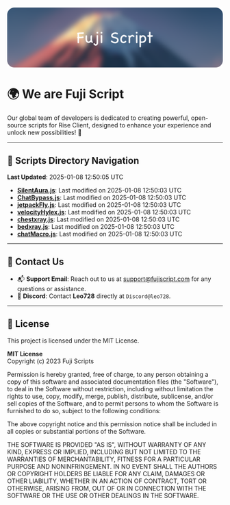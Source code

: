 ![Banner](.github/b.webp)

# 🌍 **We are Fuji Script**

Our global team of developers is dedicated to creating powerful, open-source scripts for Rise Client, designed to enhance your experience and unlock new possibilities! 🌟

---
<!-- SCRIPTS_NAVIGATION_START -->
## 📂 **Scripts Directory Navigation**

**Last Updated**: 2025-01-08 12:50:05 UTC

- **[SilentAura.js](scripts/SilentAura.js)**: Last modified on 2025-01-08 12:50:03 UTC
- **[ChatBypass.js](scripts/ChatBypass.js)**: Last modified on 2025-01-08 12:50:03 UTC
- **[jetpackFly.js](scripts/jetpackFly.js)**: Last modified on 2025-01-08 12:50:03 UTC
- **[velocityHylex.js](scripts/velocityHylex.js)**: Last modified on 2025-01-08 12:50:03 UTC
- **[chestxray.js](scripts/chestxray.js)**: Last modified on 2025-01-08 12:50:03 UTC
- **[bedxray.js](scripts/bedxray.js)**: Last modified on 2025-01-08 12:50:03 UTC
- **[chatMacro.js](scripts/chatMacro.js)**: Last modified on 2025-01-08 12:50:03 UTC

<!-- SCRIPTS_NAVIGATION_END -->

---

## 💬 **Contact Us**  
- 📬 **Support Email**: Reach out to us at [support@fujiscript.com](mailto:support@fujiscript.com) for any questions or assistance.  
- 💬 **Discord**: Contact **Leo728** directly at `Discord@leo728`.

---

## 📜 **License**

This project is licensed under the MIT License.  

**MIT License**  
Copyright (c) 2023 Fuji Scripts  

Permission is hereby granted, free of charge, to any person obtaining a copy of this software and associated documentation files (the "Software"), to deal in the Software without restriction, including without limitation the rights to use, copy, modify, merge, publish, distribute, sublicense, and/or sell copies of the Software, and to permit persons to whom the Software is furnished to do so, subject to the following conditions:  

The above copyright notice and this permission notice shall be included in all copies or substantial portions of the Software.  

THE SOFTWARE IS PROVIDED "AS IS", WITHOUT WARRANTY OF ANY KIND, EXPRESS OR IMPLIED, INCLUDING BUT NOT LIMITED TO THE WARRANTIES OF MERCHANTABILITY, FITNESS FOR A PARTICULAR PURPOSE AND NONINFRINGEMENT. IN NO EVENT SHALL THE AUTHORS OR COPYRIGHT HOLDERS BE LIABLE FOR ANY CLAIM, DAMAGES OR OTHER LIABILITY, WHETHER IN AN ACTION OF CONTRACT, TORT OR OTHERWISE, ARISING FROM, OUT OF OR IN CONNECTION WITH THE SOFTWARE OR THE USE OR OTHER DEALINGS IN THE SOFTWARE.  
